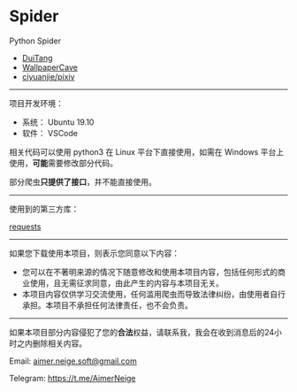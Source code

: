 # Spider

Python Spider

- [DuiTang](https://www.duitang.com/)
- [WallpaperCave](https://wallpapercave.com/)
- [ciyuanjie/pixiv](https://www.ciyuanjie.cn/tag/pixiv)

---

项目开发环境：

- 系统： Ubuntu 19.10
- 软件： VSCode

相关代码可以使用 python3 在 Linux 平台下直接使用，如需在 Windows 平台上使用，**可能**需要修改部分代码。

部分爬虫**只提供了接口**，并不能直接使用。

---

使用到的第三方库：

[requests](http://cn.python-requests.org/zh_CN/latest/)

---

如果您下载使用本项目，则表示您同意以下内容：

- 您可以在不著明来源的情况下随意修改和使用本项目内容，包括任何形式的商业使用，且无需征求同意，由此产生的内容与本项目无关。
- 本项目内容仅供学习交流使用，任何滥用爬虫而导致法律纠纷，由使用者自行承担。本项目不承担任何法律责任，也不会负责。

---

如果本项目部分内容侵犯了您的**合法**权益，请联系我，我会在收到消息后的24小时之内删除相关内容。

Email:  aimer.neige.soft@gmail.com

Telegram: https://t.me/AimerNeige
